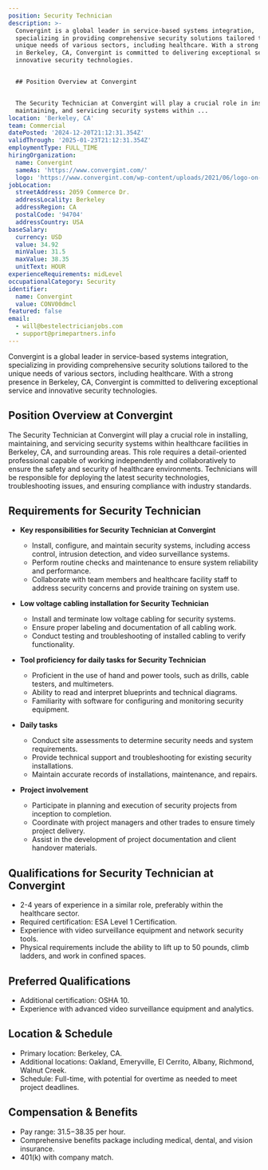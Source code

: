 ```yaml
---
position: Security Technician
description: >-
  Convergint is a global leader in service-based systems integration,
  specializing in providing comprehensive security solutions tailored to the
  unique needs of various sectors, including healthcare. With a strong presence
  in Berkeley, CA, Convergint is committed to delivering exceptional service and
  innovative security technologies.


  ## Position Overview at Convergint


  The Security Technician at Convergint will play a crucial role in installing,
  maintaining, and servicing security systems within ...
location: 'Berkeley, CA'
team: Commercial
datePosted: '2024-12-20T21:12:31.354Z'
validThrough: '2025-01-23T21:12:31.354Z'
employmentType: FULL_TIME
hiringOrganization:
  name: Convergint
  sameAs: 'https://www.convergint.com/'
  logo: 'https://www.convergint.com/wp-content/uploads/2021/06/logo-on-dark-blue.png'
jobLocation:
  streetAddress: 2059 Commerce Dr.
  addressLocality: Berkeley
  addressRegion: CA
  postalCode: '94704'
  addressCountry: USA
baseSalary:
  currency: USD
  value: 34.92
  minValue: 31.5
  maxValue: 38.35
  unitText: HOUR
experienceRequirements: midLevel
occupationalCategory: Security
identifier:
  name: Convergint
  value: CONV00dmcl
featured: false
email:
  - will@bestelectricianjobs.com
  - support@primepartners.info
---
```




Convergint is a global leader in service-based systems integration, specializing in providing comprehensive security solutions tailored to the unique needs of various sectors, including healthcare. With a strong presence in Berkeley, CA, Convergint is committed to delivering exceptional service and innovative security technologies.

## Position Overview at Convergint

The Security Technician at Convergint will play a crucial role in installing, maintaining, and servicing security systems within healthcare facilities in Berkeley, CA, and surrounding areas. This role requires a detail-oriented professional capable of working independently and collaboratively to ensure the safety and security of healthcare environments. Technicians will be responsible for deploying the latest security technologies, troubleshooting issues, and ensuring compliance with industry standards.

## Requirements for Security Technician

- **Key responsibilities for Security Technician at Convergint**
  - Install, configure, and maintain security systems, including access control, intrusion detection, and video surveillance systems.
  - Perform routine checks and maintenance to ensure system reliability and performance.
  - Collaborate with team members and healthcare facility staff to address security concerns and provide training on system use.

- **Low voltage cabling installation for Security Technician**
  - Install and terminate low voltage cabling for security systems.
  - Ensure proper labeling and documentation of all cabling work.
  - Conduct testing and troubleshooting of installed cabling to verify functionality.

- **Tool proficiency for daily tasks for Security Technician**
  - Proficient in the use of hand and power tools, such as drills, cable testers, and multimeters.
  - Ability to read and interpret blueprints and technical diagrams.
  - Familiarity with software for configuring and monitoring security equipment.

- **Daily tasks**
  - Conduct site assessments to determine security needs and system requirements.
  - Provide technical support and troubleshooting for existing security installations.
  - Maintain accurate records of installations, maintenance, and repairs.

- **Project involvement**
  - Participate in planning and execution of security projects from inception to completion.
  - Coordinate with project managers and other trades to ensure timely project delivery.
  - Assist in the development of project documentation and client handover materials.

## Qualifications for Security Technician at Convergint

- 2-4 years of experience in a similar role, preferably within the healthcare sector.
- Required certification: ESA Level 1 Certification.
- Experience with video surveillance equipment and network security tools.
- Physical requirements include the ability to lift up to 50 pounds, climb ladders, and work in confined spaces.

## Preferred Qualifications

- Additional certification: OSHA 10.
- Experience with advanced video surveillance equipment and analytics.

## Location & Schedule

- Primary location: Berkeley, CA.
- Additional locations: Oakland, Emeryville, El Cerrito, Albany, Richmond, Walnut Creek.
- Schedule: Full-time, with potential for overtime as needed to meet project deadlines.

## Compensation & Benefits

- Pay range: $31.5-$38.35 per hour.
- Comprehensive benefits package including medical, dental, and vision insurance.
- 401(k) with company match.
